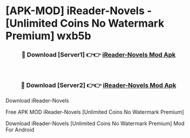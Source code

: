 # [APK-MOD] iReader-Novels - [Unlimited Coins No Watermark Premium] wxb5b



<div align="center">
<h3>🔴 Download [Server1] 👉👉 <a href="https://momento.my/?title=iReader-Novels">iReader-Novels Mod Apk</a></h3><br>

<h3>🔴 Download [Server2] 👉👉 <a href="https://momento.my/?title=iReader-Novels">iReader-Novels Mod Apk</a></h3>
</div>



Download iReader-Novels 

Free APK MOD iReader-Novels [Unlimited Coins No Watermark Premium]

Download iReader-Novels [Unlimited Coins No Watermark Premium] Mod For Android
